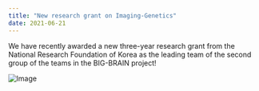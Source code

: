 ```yaml
---
title: "New research grant on Imaging-Genetics"
date: 2021-06-21
---
```


We have recently awarded a new three-year research grant from the National Research Foundation of Korea as the leading team of the second group of the teams in the BIG-BRAIN project!

![Image](//bspl.korea.ac.kr/Board/Lab_News/BigBrain_kickoff_photo_21jun21.png#50)
